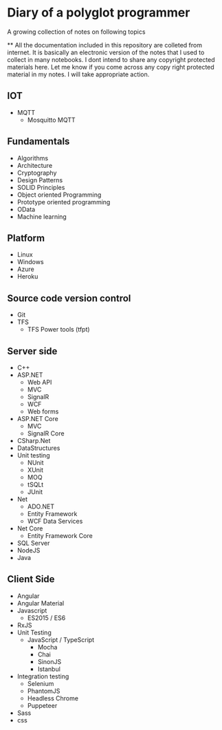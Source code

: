 # Diary of a polyglot programmer

A growing collection of notes on following topics

** All the documentation included in this repository are colleted from internet. It is basically an electronic version of the notes that I used to collect in many notebooks. I dont intend to share any copyright protected materials here. Let me know if you come across any copy right protected material in my notes. I will take appropriate action.

## IOT

* MQTT
  * Mosquitto MQTT

## Fundamentals

* Algorithms
* Architecture
* Cryptography
* Design Patterns
* SOLID Principles
* Object oriented Programming
* Prototype oriented programming
* OData
* Machine learning

## Platform

* Linux
* Windows
* Azure
* Heroku

## Source code version control

* Git
* TFS
  * TFS Power tools (tfpt)

## Server side

* C++
* ASP.NET
  * Web API
  * MVC
  * SignalR
  * WCF
  * Web forms
* ASP.NET Core
  * MVC
  * SignalR Core
* CSharp.Net
* DataStructures
* Unit testing
  * NUnit
  * XUnit
  * MOQ
  * tSQLt
  * JUnit
* Net
  * ADO.NET
  * Entity Framework
  * WCF Data Services
* Net Core
  * Entity Framework Core
* SQL Server
* NodeJS
* Java

## Client Side

* Angular
* Angular Material
* Javascript
  * ES2015 / ES6
* RxJS
* Unit Testing
  * JavaScript / TypeScript
    * Mocha
    * Chai
    * SinonJS
    * Istanbul
* Integration testing
  * Selenium
  * PhantomJS
  * Headless Chrome
  * Puppeteer
* Sass
* css